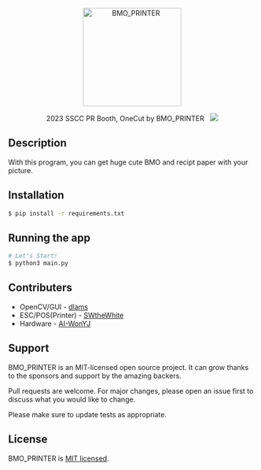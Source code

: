 <p align="center">
  <img src="https://raw.githubusercontent.com/SSCC-space/BMO_PRINTER/main/sscc.jpg?token=GHSAT0AAAAAACAXVBC3LWTAKS6NC346OHAAZBEKV3Q" width="200" alt="BMO_PRINTER" />
</p>

<p align="center">2023 SSCC PR Booth, OneCut by BMO_PRINTER &nbsp
<a href="https://hits.seeyoufarm.com"><img src="https://hits.seeyoufarm.com/api/count/incr/badge.svg?url=https%3A%2F%2Fgithub.com%2FSSCC-space%2FBMO_PRINTER&count_bg=%2379C83D&title_bg=%23555555&icon=&icon_color=%23E7E7E7&title=hits&edge_flat=false"/></a>
</p>
  

## Description

With this program, you can get huge cute BMO and recipt paper with your picture.

## Installation

```bash
$ pip install -r requirements.txt
```

## Running the app

```bash
# Let's Start!
$ python3 main.py
```

## Contributers
- OpenCV/GUI - [dlams](https://github.com/dlams)
- ESC/POS(Printer) - [SWtheWhite](https://github.com/SWtheWhite)
- Hardware - [AI-WonYJ](https://github.com/AI-WonYJ)

## Support

BMO_PRINTER is an MIT-licensed open source project. It can grow thanks to the sponsors and support by the amazing backers.

Pull requests are welcome. For major changes, please open an issue first
to discuss what you would like to change.

Please make sure to update tests as appropriate.

## License

BMO_PRINTER is [MIT licensed](LICENSE).
